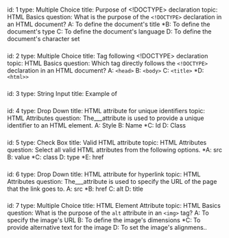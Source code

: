 ###
id: 1
type: Multiple Choice
title: Purpose of <!DOCTYPE> declaration
topic: HTML Basics
question: What is the purpose of the `<!DOCTYPE>` declaration in an HTML document?
A: To define the document's title
*B: To define the document's type
C: To define the document's language
D: To define the document's character set
###
id: 2
type: Multiple Choice
title: Tag following <!DOCTYPE> declaration
topic: HTML Basics
question: Which tag directly follows the `<!DOCTYPE>` declaration in an HTML document?
A: `<head>`
B: `<body>`
C: `<title>`
*D: `<html>>`
###
id: 3
type: String Input
title: Example of <title> tag,
topic: HTML Basics,
question: Write an example of a `<title>` tag with the content "My Web Page".
answer: <title>My Web Page</title>
###
id: 4
type: Drop Down
title: HTML attribute for unique identifiers
topic: HTML Attributes
question: The___attribute is used to provide a unique identifier to an HTML element.
A: Style
B: Name
*C: Id
D: Class
###
id: 5
type: Check Box
title: Valid HTML attribute
topic: HTML Attributes
question: Select all valid HTML attributes from the following options.
*A: src
B: value
*C: class
D: type
*E: href
###
id: 6
type: Drop Down
title: HTML attribute for hyperlink
topic: HTML Attributes
question: The___attribute is used to specify the URL of the page that the link goes to. 
A: src 
*B: href 
C: alt 
D: title
###
id: 7
type: Multiple Choice
title: HTML Element Attribute
topic: HTML Basics
question: What is the purpose of the `alt` attribute in an `<img>` tag?
A: To specify the image's URL
B: To define the image's dimensions
*C: To provide alternative text for the image
D: To set the image's alignmens..
###



